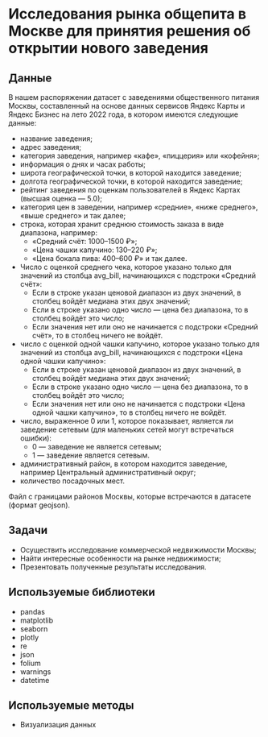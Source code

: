 # Исследования рынка общепита в Москве для принятия решения об открытии нового заведения
## Данные
В нашем распоряжении датасет с заведениями общественного питания Москвы, составленный на основе данных сервисов Яндекс Карты и Яндекс Бизнес на лето 2022 года, в котором имеются следующие данные:
- название заведения;
- адрес заведения;
- категория заведения, например «кафе», «пиццерия» или «кофейня»;
- информация о днях и часах работы;
- широта географической точки, в которой находится заведение;
- долгота географической точки, в которой находится заведение;
- рейтинг заведения по оценкам пользователей в Яндекс Картах (высшая оценка — 5.0);
- категория цен в заведении, например «средние», «ниже среднего», «выше среднего» и так далее;
- строка, которая хранит среднюю стоимость заказа в виде диапазона, например:
  - «Средний счёт: 1000–1500 ₽»;
  - «Цена чашки капучино: 130–220 ₽»;
  - «Цена бокала пива: 400–600 ₽» и так далее.
- Число с оценкой среднего чека, которое указано только для значений из столбца avg_bill, начинающихся с подстроки «Средний счёт»:
  - Если в строке указан ценовой диапазон из двух значений, в столбец войдёт медиана этих двух значений;
  - Если в строке указано одно число — цена без диапазона, то в столбец войдёт это число;
  - Если значения нет или оно не начинается с подстроки «Средний счёт», то в столбец ничего не войдёт.
- число с оценкой одной чашки капучино, которое указано только для значений из столбца avg_bill, начинающихся с подстроки «Цена одной чашки капучино»:
  - Если в строке указан ценовой диапазон из двух значений, в столбец войдёт медиана этих двух значений;
  - Если в строке указано одно число — цена без диапазона, то в столбец войдёт это число;
  - Если значения нет или оно не начинается с подстроки «Цена одной чашки капучино», то в столбец ничего не войдёт.
- число, выраженное 0 или 1, которое показывает, является ли заведение сетевым (для маленьких сетей могут встречаться ошибки):
  - 0 — заведение не является сетевым;
  - 1 — заведение является сетевым.
- административный район, в котором находится заведение, например Центральный административный округ;
- количество посадочных мест.

Файл с границами районов Москвы, которые встречаются в датасете (формат geojson).
## Задачи
- Осуществить исследование коммерческой недвижимости Москвы;
- Найти интересные особенности на рынке недвижимости;
- Презентовать полученные результаты исследования.
## Используемые библиотеки
- pandas
- matplotlib
- seaborn
- plotly
- re
- json
- folium
- warnings
- datetime
## Используемые методы
- Визуализация данных
